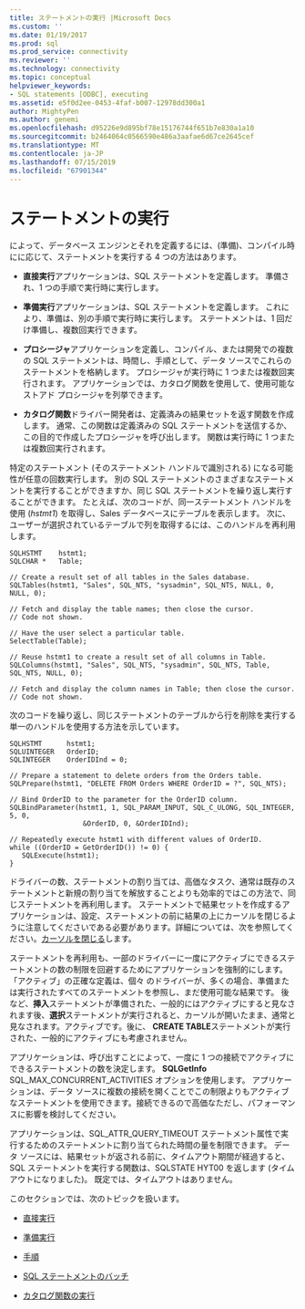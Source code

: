```yaml
---
title: ステートメントの実行 |Microsoft Docs
ms.custom: ''
ms.date: 01/19/2017
ms.prod: sql
ms.prod_service: connectivity
ms.reviewer: ''
ms.technology: connectivity
ms.topic: conceptual
helpviewer_keywords:
- SQL statements [ODBC], executing
ms.assetid: e5f0d2ee-0453-4faf-b007-12978dd300a1
author: MightyPen
ms.author: genemi
ms.openlocfilehash: d95226e9d895bf78e15176744f651b7e830a1a10
ms.sourcegitcommit: b2464064c0566590e486a3aafae6d67ce2645cef
ms.translationtype: MT
ms.contentlocale: ja-JP
ms.lasthandoff: 07/15/2019
ms.locfileid: "67901344"
---
```

# <a name="executing-a-statement"></a>ステートメントの実行
によって、データベース エンジンとそれを定義するには、(準備)、コンパイル時にに応じて、ステートメントを実行する 4 つの方法はあります。  
  
-   **直接実行**アプリケーションは、SQL ステートメントを定義します。 準備され、1 つの手順で実行時に実行します。  
  
-   **準備実行**アプリケーションは、SQL ステートメントを定義します。 これにより、準備は、別の手順で実行時に実行します。 ステートメントは、1 回だけ準備し、複数回実行できます。  
  
-   **プロシージャ**アプリケーションを定義し、コンパイル、または開発での複数の SQL ステートメントは、時間し、手順として、データ ソースでこれらのステートメントを格納します。 プロシージャが実行時に 1 つまたは複数回実行されます。 アプリケーションでは、カタログ関数を使用して、使用可能なストアド プロシージャを列挙できます。  
  
-   **カタログ関数**ドライバー開発者は、定義済みの結果セットを返す関数を作成します。 通常、この関数は定義済みの SQL ステートメントを送信するか、この目的で作成したプロシージャを呼び出します。 関数は実行時に 1 つまたは複数回実行されます。  
  
 特定のステートメント (そのステートメント ハンドルで識別される) になる可能性が任意の回数実行します。 別の SQL ステートメントのさまざまなステートメントを実行することができますか、同じ SQL ステートメントを繰り返し実行することができます。 たとえば、次のコードが、同一ステートメント ハンドルを使用 (*hstmt1*) を取得し、Sales データベースにテーブルを表示します。 次に、ユーザーが選択されているテーブルで列を取得するには、このハンドルを再利用します。  
  
```  
SQLHSTMT    hstmt1;  
SQLCHAR *   Table;  
  
// Create a result set of all tables in the Sales database.  
SQLTables(hstmt1, "Sales", SQL_NTS, "sysadmin", SQL_NTS, NULL, 0, NULL, 0);  
  
// Fetch and display the table names; then close the cursor.  
// Code not shown.  
  
// Have the user select a particular table.  
SelectTable(Table);  
  
// Reuse hstmt1 to create a result set of all columns in Table.  
SQLColumns(hstmt1, "Sales", SQL_NTS, "sysadmin", SQL_NTS, Table, SQL_NTS, NULL, 0);  
  
// Fetch and display the column names in Table; then close the cursor.  
// Code not shown.  
```  
  
 次のコードを繰り返し、同じステートメントのテーブルから行を削除を実行する単一のハンドルを使用する方法を示しています。  
  
```  
SQLHSTMT      hstmt1;  
SQLUINTEGER   OrderID;  
SQLINTEGER    OrderIDInd = 0;  
  
// Prepare a statement to delete orders from the Orders table.  
SQLPrepare(hstmt1, "DELETE FROM Orders WHERE OrderID = ?", SQL_NTS);  
  
// Bind OrderID to the parameter for the OrderID column.  
SQLBindParameter(hstmt1, 1, SQL_PARAM_INPUT, SQL_C_ULONG, SQL_INTEGER, 5, 0,  
                  &OrderID, 0, &OrderIDInd);  
  
// Repeatedly execute hstmt1 with different values of OrderID.  
while ((OrderID = GetOrderID()) != 0) {  
   SQLExecute(hstmt1);  
}  
```  
  
 ドライバーの数、ステートメントの割り当ては、高価なタスク、通常は既存のステートメントと新規の割り当てを解放することよりも効率的ではこの方法で、同じステートメントを再利用します。 ステートメントで結果セットを作成するアプリケーションは、設定、ステートメントの前に結果の上にカーソルを閉じるように注意してくださいである必要があります。詳細については、次を参照してください。[カーソルを閉じる](../../../odbc/reference/develop-app/closing-the-cursor.md)します。  
  
 ステートメントを再利用も、一部のドライバーに一度にアクティブにできるステートメントの数の制限を回避するためにアプリケーションを強制的にします。 「アクティブ」の正確な定義は、個々 のドライバーが、多くの場合、準備または実行されたすべてのステートメントを参照し、まだ使用可能な結果です。 後など、**挿入**ステートメントが準備された、一般的にはアクティブにすると見なされます後、**選択**ステートメントが実行されると、カーソルが開いたまま、通常と見なされます。アクティブです。後に、 **CREATE TABLE**ステートメントが実行された、一般的にアクティブにも考慮されません。  
  
 アプリケーションは、呼び出すことによって、一度に 1 つの接続でアクティブにできるステートメントの数を決定します。 **SQLGetInfo** SQL_MAX_CONCURRENT_ACTIVITIES オプションを使用します。 アプリケーションは、データ ソースに複数の接続を開くことでこの制限よりもアクティブなステートメントを使用できます。接続できるので高価なただし、パフォーマンスに影響を検討してください。  
  
 アプリケーションは、SQL_ATTR_QUERY_TIMEOUT ステートメント属性で実行するためのステートメントに割り当てられた時間の量を制限できます。 データ ソースには、結果セットが返される前に、タイムアウト期間が経過すると、SQL ステートメントを実行する関数は、SQLSTATE HYT00 を返します (タイムアウトになりました)。 既定では、タイムアウトはありません。  
  
 このセクションでは、次のトピックを扱います。  
  
-   [直接実行](../../../odbc/reference/develop-app/direct-execution-odbc.md)  
  
-   [準備実行](../../../odbc/reference/develop-app/prepared-execution-odbc.md)  
  
-   [手順](../../../odbc/reference/develop-app/procedures-odbc.md)  
  
-   [SQL ステートメントのバッチ](../../../odbc/reference/develop-app/batches-of-sql-statements.md)  
  
-   [カタログ関数の実行](../../../odbc/reference/develop-app/executing-catalog-functions.md)

